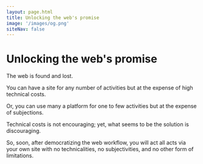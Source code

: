 ```yaml
---
layout: page.html
title: Unlocking the web's promise
image: '/images/og.png'
siteNav: false
---
```


# Unlocking the web's promise

The web is found and lost.

You can have a site for any number of activities but at the expense of high technical costs.

Or, you can use many a platform for one to few activities but at the expense of subjections.

Technical costs is not encouraging; yet, what seems to be the solution is discouraging.

So, soon, after democratizing the web workflow, you will act all acts via your own site with no technicalities, no subjectivities, and no other form of limitations.